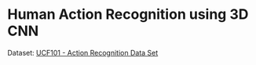 # Human Action Recognition using 3D CNN

Dataset: [UCF101 - Action Recognition Data Set](https://www.crcv.ucf.edu/data/UCF101.php)
